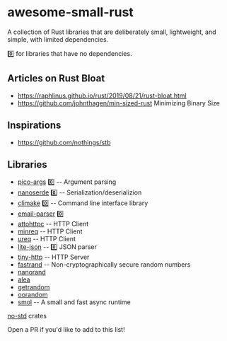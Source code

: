 # awesome-small-rust
A collection of Rust libraries that are deliberately small, lightweight, and simple, with limited dependencies.

0️⃣ for libraries that have no dependencies.

## Articles on Rust Bloat
* https://raphlinus.github.io/rust/2019/08/21/rust-bloat.html
* https://github.com/johnthagen/min-sized-rust Minimizing Binary Size

## Inspirations
* https://github.com/nothings/stb

## Libraries
* [pico-args](https://github.com/RazrFalcon/pico-args) 0️⃣ -- Argument parsing
* [nanoserde](https://github.com/not-fl3/nanoserde) 0️⃣ -- Serialization/deserializion
* [climake](https://github.com/rust-cli/climake) 0️⃣ -- Command line interface library
* [email-parser](https://github.com/Mubelotix/email-parser) 0️⃣
* [attohttpc](https://github.com/sbstp/attohttpc) -- HTTP Client
* [minreq](https://github.com/neonmoe/minreq) -- HTTP Client
* [ureq](https://github.com/algesten/ureq) -- HTTP Client
* [lite-json](https://github.com/xlc/lite-json) -- 0️⃣  JSON parser
* [tiny-http](https://github.com/tiny-http/tiny-http) -- HTTP Server
* [fastrand](https://github.com/smol-rs/fastrand) -- Non-cryptographically secure random numbers
* [nanorand](https://github.com/Absolucy/nanorand-rs)
* [alea](https://github.com/al-jshen/alea)
* [getrandom](https://github.com/rust-random/getrandom)
* [oorandom](https://crates.io/crates/oorandom)
* [smol](https://github.com/smol-rs/smol) -- A small and fast async runtime

[no-std](https://github.com/rust-embedded/awesome-embedded-rust#no-std-crates) crates 

Open a PR if you'd like to add to this list!
